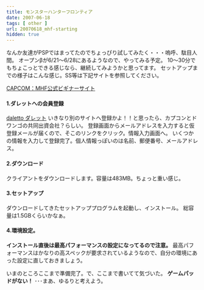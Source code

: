 ```yaml
---
title: モンスターハンターフロンティア
date: 2007-06-18
tags: [ other ]
url: 20070618_mhf-starting
hidden: true
---
```

なんか友達がPSPではまってたのでちょっぴり試してみたく・・・嗚呼、駄目人間。
オープンβが6/21～6/28にあるようなので、やってみる予定。
10～30分でもちょこっとできる感じなら、継続してみようかと思ってます。
セットアップまでの様子はこんな感じ。SS等は下記サイトを参照してください。

<a href="http://www.mh-frontier.jp/">CAPCOM：MHF公式ビギナーサイト</a>

<!--more-->
<h4>1.ダレットへの会員登録</h4>
<a href="http://www.daletto.com/">daletto ダレット</a>
いきなり別のサイトへ登録かよ！！と思ったら、カプコンとドワンゴの共同出資会社？らしい。
登録画面からメールアドレスを入力すると仮登録メールが届くので、そこのリンクをクリック。情報入力画面へ。
いくつかの情報を入力して登録完了。個人情報っぽいのは名前、郵便番号、メールアドレス。

<h4>2.ダウンロード</h4>
クライアントをダウンロードします。容量は483MB。ちょっと重い感じ。

<h4>3.セットアップ</h4>
ダウンロードしてきたセットアッププログラムを起動し、インストール。
総容量は1.5GBくらいかなぁ。

<h4>4.環境設定。</h4>
<strong>インストール直後は最高パフォーマンスの設定になってるので注意。</strong>
最高パフォーマンスはかなりの高スペックが要求されているようなので、自分の環境にあった設定に直しておきましょう。

いまのところここまで準備完了。で、ここまで書いてて気づいた。
<strong>ゲームパッドがない！</strong>
･･･まあ、ゆるりと考えよう。
